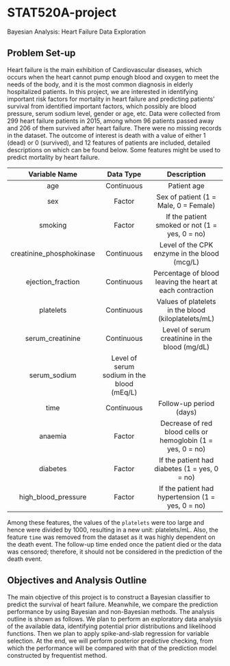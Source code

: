 # STAT520A-project
Bayesian Analysis: Heart Failure Data Exploration

## Problem Set-up
Heart failure is the main exhibition of Cardiovascular diseases, which occurs when the heart cannot pump enough blood and oxygen to meet the needs of the body, and it is the most common diagnosis in elderly hospitalized patients. In this project, we are interested in identifying important risk factors for mortality in heart failure and predicting patients’ survival from identified important factors, which possibly are blood pressure, serum sodium level, gender or age, etc. Data were collected from 299 heart failure patients in 2015, among whom 96 patients passed away and 206 of them survived after heart failure. There were no missing records in the dataset. The outcome of interest is death with a value of either 1 (dead) or 0 (survived), and 12 features of patients are included, detailed descriptions on which can be found below. Some features might be used to predict mortality by heart failure.


|Variable Name| Data Type | Description|
|:-----------:|:---------:|:----------:|
|age | Continuous| Patient age|
|sex | Factor|Sex of patient (1 = Male, 0 = Female)|
|smoking | Factor| If the patient smoked or not (1 = yes, 0 = no)|
|creatinine\_phosphokinase | Continuous| Level of the CPK enzyme in the blood (mcg/L)|
|ejection\_fraction | Continuous|Percentage of blood leaving the heart at each contraction|
|platelets | Continuous| Values of platelets in the blood (kiloplatelets/mL)|
|serum\_creatinine | Continuous|Level of serum creatinine in the blood (mg/dL)|
|serum\_sodium | Level of serum sodium in the blood (mEq/L)|
|time| Continuous|Follow-up period (days)|
|anaemia | Factor|Decrease of red blood cells or hemoglobin (1 = yes, 0 = no)|
|diabetes | Factor|If the patient had diabetes (1 = yes, 0 = no)|
|high\_blood\_pressure | Factor|If the patient had hypertension (1 = yes, 0 = no)|

Among these features, the values of the `platelets` were too large and hence were divided by 1000, resulting in a new unit: platelets/mL. Also, the feature `time` was removed from the dataset as it was highly dependent on the death event. The follow-up time ended once the patient died or the data was censored; therefore, it should not be considered in the prediction of the death event.


## Objectives and Analysis Outline
The main objective of this project is to construct a Bayesian classifier to predict the survival of heart failure. Meanwhile, we compare the prediction performance by using Bayesian and non-Bayesian methods. The analysis outline is shown as follows. We plan to perform an exploratory data analysis of the available data, identifying potential prior distributions and likelihood functions. Then we plan to apply spike-and-slab regression for variable selection. At the end, we will perform posterior predictive checking, from which the performance will be compared with that of the prediction model constructed by frequentist method. 
 
